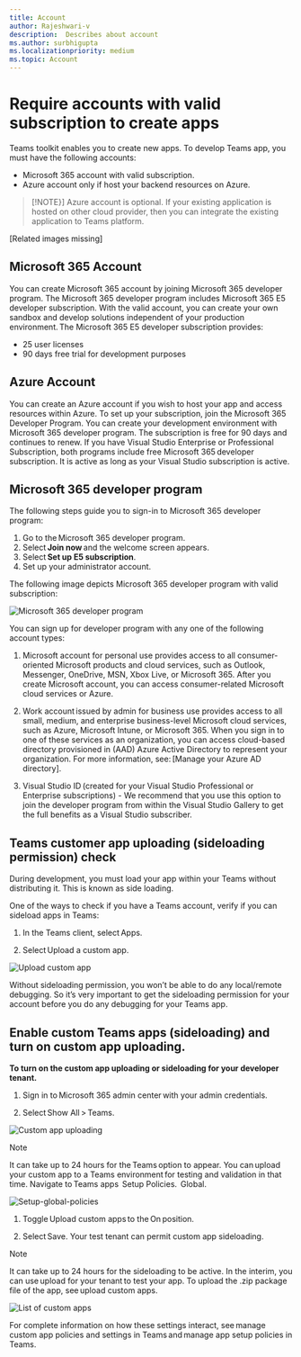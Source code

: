 ```yaml
---
title: Account
author: Rajeshwari-v
description:  Describes about account
ms.author: surbhigupta
ms.localizationpriority: medium
ms.topic: Account
---
```


# Require accounts with valid subscription to create apps

Teams toolkit enables you to create new apps. To develop Teams app, you must have the following accounts:

* Microsoft 365 account with valid subscription.
* Azure account only if host your backend resources on Azure.

> [!NOTE}]
> Azure account is optional. If your existing application is hosted on other cloud provider, then you can integrate the existing application to Teams platform.

[Related images missing]

## Microsoft 365 Account

You can create Microsoft 365 account by joining Microsoft 365 developer program. The Microsoft 365 developer program includes Microsoft 365 E5 developer subscription. With the valid account, you can create your own sandbox and develop solutions independent of your production environment. The Microsoft 365 E5 developer subscription provides:

* 25 user licenses
* 90 days free trial for development purposes

## Azure Account

You can create an Azure account if you wish to host your app and access resources within Azure. To set up your subscription, join the Microsoft 365 Developer Program. You can create your development environment with Microsoft 365 developer program. The subscription is free for 90 days and continues to renew. If you have Visual Studio Enterprise or Professional Subscription, both programs include free Microsoft 365 developer subscription. It is active as long as your Visual Studio subscription is active.

## Microsoft 365 developer program

The following steps guide you to sign-in to Microsoft 365 developer program:

1. Go to the Microsoft 365 developer program.
1. Select **Join now** and the welcome screen appears.
1. Select **Set up E5 subscription**.
1. Set up your administrator account.

The following image depicts Microsoft 365 developer program with valid subscription:

![Microsoft 365 developer program](~/assets/images/teams-toolkit-v2/microsoft365-developer-program.png)

You can sign up for developer program with any one of the following account types:

1. Microsoft account for personal use provides access to all consumer-oriented Microsoft products and cloud services, such as Outlook, Messenger, OneDrive, MSN, Xbox Live, or Microsoft 365. After you create Microsoft account, you can access consumer-related Microsoft cloud services or Azure.

1. Work account issued by admin for business use provides access to all small, medium, and enterprise business-level Microsoft cloud services, such as Azure, Microsoft Intune, or Microsoft 365. When you sign in  to one of these services as an organization, you can access cloud-based directory provisioned in (AAD) Azure Active Directory to represent your organization. For more information, see: [Manage your Azure AD directory].

1. Visual Studio ID (created for your Visual Studio Professional or Enterprise subscriptions) - We recommend that you use this option to join the developer program from within the Visual Studio Gallery to get the full benefits as a Visual Studio subscriber.

## Teams customer app uploading (sideloading permission) check

During development, you must load your app within your Teams without distributing it. This is known as side loading.

One of the ways to check if you have a Teams account, verify if you can sideload apps in Teams:

1. In the Teams client, select Apps.

1. Select Upload a custom app.

![Upload custom app](~/assets/images/teams-toolkit-v2/upload-custom-app-closeup.png)

Without sideloading permission, you won’t be able to do any local/remote debugging. So it’s very important to get the sideloading permission for your account before you do any debugging for your Teams app.

## Enable custom Teams apps (sideloading) and turn on custom app uploading.

**To turn on the custom app uploading or sideloading for your developer tenant.**

1. Sign in to Microsoft 365 admin center with your admin credentials.

1. Select Show All > Teams.

![Custom app uploading](~/assets/images/teams-toolkit-v2/custom-app-uploading.png)

>[!Note]
>It can take up to 24 hours for the Teams option to appear. You can upload your custom app to a Teams environment for testing and validation in that time.
>Navigate to Teams apps
> Setup Policies.
> Global.

![Setup-global-policies](~/assets/images/teams-toolkit-v2/global-setup-policies.png)

1. Toggle Upload custom apps to the On position. 

1. Select Save. Your test tenant can permit custom app sideloading. 

>[!Note]
> It can take up to 24 hours for the sideloading to be active. In the interim, you can use upload for your tenant to test your app. To upload the .zip package file of the app, see upload custom apps.

![List of custom apps](~/assets/images/teams-toolkit-v2/list-custom-apps.png)

For complete information on how these settings interact, see manage custom app policies and settings in Teams and manage app setup policies in Teams.